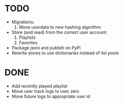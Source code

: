 # TODO
- Migrations:
    1. Move userdata to new hashing algorithm
- Store (and read) from the correct user account:
    1. Playlists
    2. Favorites
- Package jsoni and publish on PyPi
- Rewrite stores to use dictionaries instead of list pools

# DONE
- Add recently played playlist
- Move user track logs to user zero
- Move future logs to appropriate user id